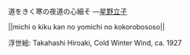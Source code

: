 道をきく寒の夜道の心細そ
—[星野立子](https://ja.wikipedia.org/wiki/星野立子)

||michi o kiku kan no yomichi no kokorobososo||

浮世絵: Takahashi Hiroaki, Cold Winter Wind, ca. 1927